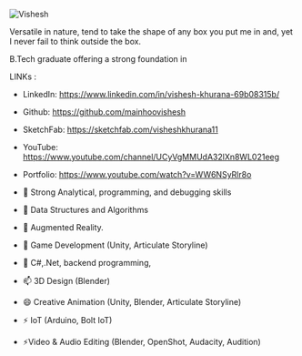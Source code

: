 ![Vishesh](https://github.com/mainhoovishesh/mainhoovishesh/blob/main/header.png)

Versatile in nature, tend to take the shape of any box you put me in and, yet I never fail to think outside the box.

B.Tech graduate offering a strong foundation in

LINKs :
- LinkedIn: https://www.linkedin.com/in/vishesh-khurana-69b08315b/
- Github: https://github.com/mainhoovishesh
- SketchFab: https://sketchfab.com/visheshkhurana11
- YouTube: https://www.youtube.com/channel/UCyVgMMUdA32lXn8WL021eeg
- Portfolio: https://www.youtube.com/watch?v=WW6NSyRlr8o

- 🔭 Strong Analytical, programming, and debugging skills
- 🌱 Data Structures and Algorithms
- 👯 Augmented Reality.
- 🤔 Game Development (Unity, Articulate Storyline)
- 💬 C#,.Net, backend programming,
- 📫 3D Design (Blender)
- 😄 Creative Animation (Unity, Blender, Articulate Storyline)
- ⚡ IoT (Arduino, Bolt IoT)
- ⚡Video & Audio Editing (Blender, OpenShot, Audacity, Audition)


